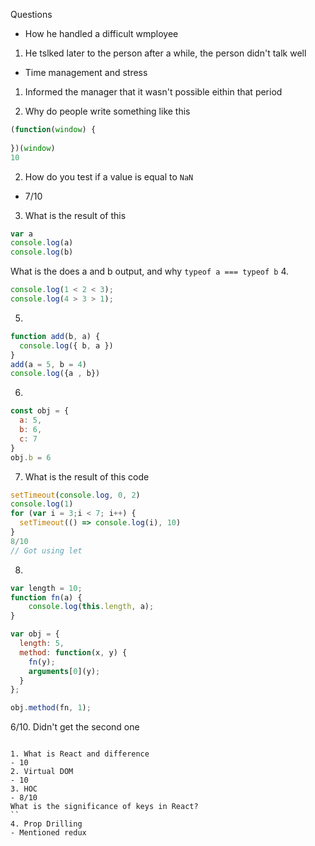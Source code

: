 Questions

- How he handled a difficult wmployee
1. He tslked later to the person after a while, the person didn't talk well

- Time management and stress
1. Informed the manager that it wasn't possible eithin that period

1. Why do people write something like this
```js
(function(window) {
  
})(window)
10
```
2. How do you test if a value is equal to `NaN`
- 7/10
3. What is the result of this
```js
var a
console.log(a)
console.log(b)
```
What is the does a and b output, and why
`typeof a === typeof b`
4. 
```js
console.log(1 < 2 < 3);
console.log(4 > 3 > 1);
```
5.
```js
function add(b, a) {
  console.log({ b, a })
}
add(a = 5, b = 4)
console.log({a , b})
```
6.
```js
const obj = {
  a: 5,
  b: 6,
  c: 7
}
obj.b = 6
```
7. What is the result of this code
```js
setTimeout(console.log, 0, 2)
console.log(1)
for (var i = 3;i < 7; i++) {
  setTimeout(() => console.log(i), 10)
}
8/10
// Got using let
```
8. 
```js
var length = 10;
function fn(a) {
	console.log(this.length, a);
}

var obj = {
  length: 5,
  method: function(x, y) {
    fn(y);
    arguments[0](y);
  }
};

obj.method(fn, 1);
```
6/10. Didn't get the second one
```

1. What is React and difference
- 10
2. Virtual DOM
- 10
3. HOC
- 8/10
What is the significance of keys in React?
``
4. Prop Drilling
- Mentioned redux
